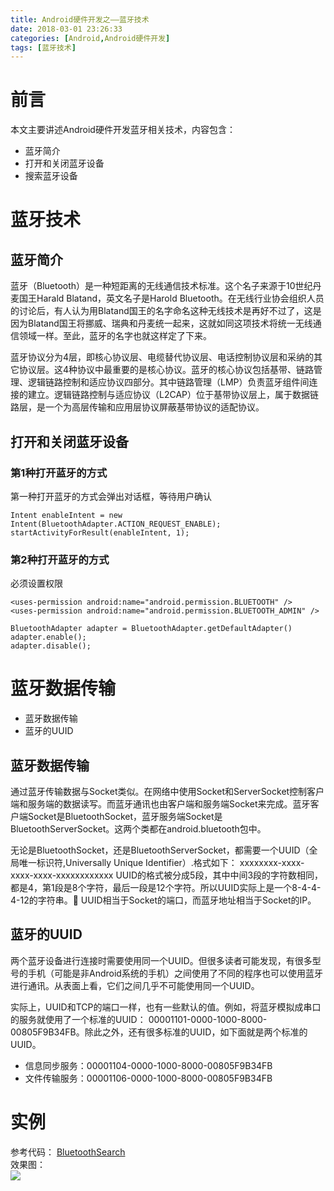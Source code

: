```yaml
---
title: Android硬件开发之——蓝牙技术
date: 2018-03-01 23:26:33
categories: [Android,Android硬件开发]
tags: [蓝牙技术]
---
```

# 前言 
本文主要讲述Android硬件开发蓝牙相关技术，内容包含：  

- 蓝牙简介
- 打开和关闭蓝牙设备
- 搜索蓝牙设备

<!--more-->

# 蓝牙技术 

## 蓝牙简介
蓝牙（Bluetooth）是一种短距离的无线通信技术标准。这个名子来源于10世纪丹麦国王Harald Blatand，英文名子是Harold Bluetooth。在无线行业协会组织人员的讨论后，有人认为用Blatand国王的名字命名这种无线技术是再好不过了，这是因为Blatand国王将挪威、瑞典和丹麦统一起来，这就如同这项技术将统一无线通信领域一样。至此，蓝牙的名字也就这样定了下来。   

蓝牙协议分为4层，即核心协议层、电缆替代协议层、电话控制协议层和采纳的其它协议层。这4种协议中最重要的是核心协议。蓝牙的核心协议包括基带、链路管理、逻辑链路控制和适应协议四部分。其中链路管理（LMP）负责蓝牙组件间连接的建立。逻辑链路控制与适应协议（L2CAP）位于基带协议层上，属于数据链路层，是一个为高层传输和应用层协议屏蔽基带协议的适配协议。
## 打开和关闭蓝牙设备  
### 第1种打开蓝牙的方式  
第一种打开蓝牙的方式会弹出对话框，等待用户确认 

	Intent enableIntent = new Intent(BluetoothAdapter.ACTION_REQUEST_ENABLE);
	startActivityForResult(enableIntent, 1);

### 第2种打开蓝牙的方式    

必须设置权限

	<uses-permission android:name="android.permission.BLUETOOTH" />
	<uses-permission android:name="android.permission.BLUETOOTH_ADMIN" />

	BluetoothAdapter adapter = BluetoothAdapter.getDefaultAdapter()
	adapter.enable();
	adapter.disable();
# 蓝牙数据传输 

- 蓝牙数据传输
- 蓝牙的UUID

## 蓝牙数据传输
通过蓝牙传输数据与Socket类似。在网络中使用Socket和ServerSocket控制客户端和服务端的数据读写。而蓝牙通讯也由客户端和服务端Socket来完成。蓝牙客户端Socket是BluetoothSocket，蓝牙服务端Socket是BluetoothServerSocket。这两个类都在android.bluetooth包中。

无论是BluetoothSocket，还是BluetoothServerSocket，都需要一个UUID（全局唯一标识符,Universally Unique Identifier）.格式如下：
xxxxxxxx-xxxx-xxxx-xxxx-xxxxxxxxxxxx
UUID的格式被分成5段，其中中间3段的字符数相同，都是4，第1段是8个字符，最后一段是12个字符。所以UUID实际上是一个8-4-4-4-12的字符串。
UUID相当于Socket的端口，而蓝牙地址相当于Socket的IP。  

## 蓝牙的UUID

两个蓝牙设备进行连接时需要使用同一个UUID。但很多读者可能发现，有很多型号的手机（可能是非Android系统的手机）之间使用了不同的程序也可以使用蓝牙进行通讯。从表面上看，它们之间几乎不可能使用同一个UUID。

实际上，UUID和TCP的端口一样，也有一些默认的值。例如，将蓝牙模拟成串口的服务就使用了一个标准的UUID：
00001101-0000-1000-8000-00805F9B34FB。除此之外，还有很多标准的UUID，如下面就是两个标准的UUID。

- 信息同步服务：00001104-0000-1000-8000-00805F9B34FB
- 文件传输服务：00001106-0000-1000-8000-00805F9B34FB


# 实例 
参考代码： [BluetoothSearch][1]  
效果图：  
![][2] 


[1]: https://github.com/PGzxc/BluetoothSearch
[2]: http://p4ub8kcva.bkt.clouddn.com/bluetooth-search.png




